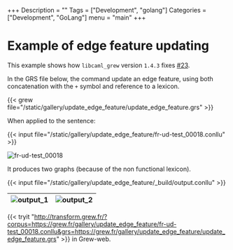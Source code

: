 +++
Description = ""
Tags = ["Development", "golang"]
Categories = ["Development", "GoLang"]
menu = "main"
+++

# Example of edge feature updating

This example shows how `libcaml_grew` version `1.4.3` fixes [#23](https://gitlab.inria.fr/grew/libcaml-grew/-/issues/23).

In the GRS file below, the command update an edge feature, using both concatenation with the `+` symbol and reference to a lexicon.

{{< grew file="/static/gallery/update_edge_feature/update_edge_feature.grs" >}}

When applied to the sentence:

{{< input file="/static/gallery/update_edge_feature/fr-ud-test_00018.conllu" >}}

![fr-ud-test_00018](/gallery/update_edge_feature/_build/fr-ud-test_00018.svg)

It produces two graphs (because of the non functional lexicon).

{{< input file="/static/gallery/update_edge_feature/_build/output.conllu" >}}

| ![output_1](/gallery/update_edge_feature/_build/output_1.svg) | ![output_2](/gallery/update_edge_feature/_build/output_2.svg) |
|-|-|

{{< tryit "http://transform.grew.fr/?corpus=https://grew.fr/gallery/update_edge_feature/fr-ud-test_00018.conllu&grs=https://grew.fr/gallery/update_edge_feature/update_edge_feature.grs" >}} in Grew-web.